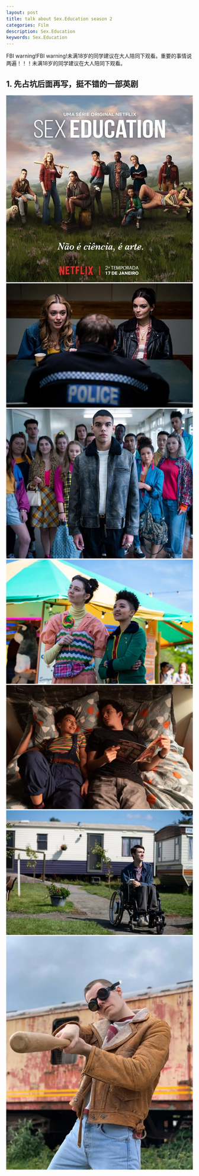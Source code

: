 ```yaml
---
layout: post
title: talk about Sex.Education season 2
categories: Film
description: Sex.Education
keywords: Sex.Education
---
```


FBI warning!FBI warning!未满18岁的同学建议在大人陪同下观看。重要的事情说两遍！！！未满18岁的同学建议在大人陪同下观看。

## 1. 先占坑后面再写，挺不错的一部英剧

![](/images/posts/film/sex-education/11.jpg)
![](/images/posts/film/sex-education/12.jpg)
![](/images/posts/film/sex-education/13.jpg)
![](/images/posts/film/sex-education/14.webp)
![](/images/posts/film/sex-education/15.webp)
![](/images/posts/film/sex-education/16.webp)
![](/images/posts/film/sex-education/17.webp)
